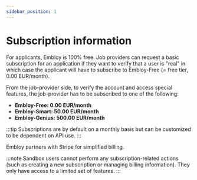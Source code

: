 ```yaml
---
sidebar_position: 1
---
```


# Subscription information

For applicants, Embloy is 100% free. Job providers can request a basic subscription for an application if they want to verify that a user is "real" in which case the applicant will have to subscribe to Embloy-Free (= free tier, 0.00 EUR/month).

From the job-provider side, to verify the account and access special features, the job-provider has to be subscribed to one of the following:

- **Embloy-Free: 0.00 EUR/month**
- **Embloy-Smart: 50.00 EUR/month**
- **Embloy-Genius: 500.00 EUR/month**

:::tip
Subscriptions are by default on a monthly basis but can be customized to be dependent on API use.
:::

Embloy partners with Stripe for simplified billing.

:::note
Sandbox users cannot perform any subscription-related actions (such as creating a new subscription or managing billing information). They only have access to a limited set of features.
:::
